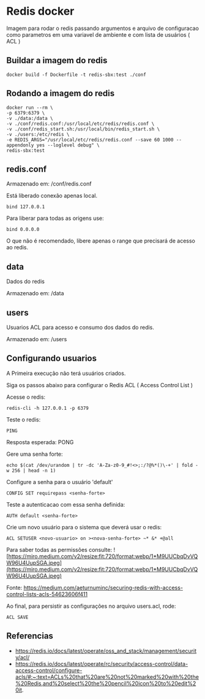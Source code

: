 # Redis docker

Imagem para rodar o redis passando argumentos e arquivo de configuracao como parametros em uma variavel de ambiente e com lista de usuários ( ACL )


## Buildar a imagem do redis

```
docker build -f Dockerfile -t redis-sbx:test ./conf
```

## Rodando a imagem do redis

```
docker run --rm \
-p 6379:6379 \
-v ./data:/data \
-v ./conf/redis.conf:/usr/local/etc/redis/redis.conf \
-v ./conf/redis_start.sh:/usr/local/bin/redis_start.sh \
-v ./users:/etc/redis \
-e REDIS_ARGS="/usr/local/etc/redis/redis.conf --save 60 1000 --appendonly yes --loglevel debug" \
redis-sbx:test
```


## redis.conf

Armazenado em: /conf/redis.conf

Está liberado conexão apenas local.

```
bind 127.0.0.1
```

Para liberar para todas as origens use:

```
bind 0.0.0.0
```
O que não é recomendado, libere apenas o range que precisará de acesso ao redis.


## data

Dados do redis

Armazenado em: /data

## users

Usuarios ACL para acesso e consumo dos dados do redis.

Armazenado em: /users



## Configurando usuarios

A Primeira execução não terá usuários criados.

Siga os passos abaixo para configurar o Redis ACL ( Access Control List )

Acesse o redis:
```
redis-cli -h 127.0.0.1 -p 6379
```

Teste o redis:
```
PING
```
Resposta esperada: PONG


Gere uma senha forte:
```
echo $(cat /dev/urandom | tr -dc 'A-Za-z0-9_#!<>;:/?@%*()\-+' | fold -w 256 | head -n 1)
```

Configure a senha para o usuário 'default'

```
CONFIG SET requirepass <senha-forte>
```

Teste a autenticacao com essa senha definida:

```
AUTH default <senha-forte>
```

Crie um novo usuário para o sistema que deverá usar o redis:

```
ACL SETUSER <novo-usuario> on ><nova-senha-forte> ~* &* +@all
```

Para saber todas as permissões consulte:
![https://miro.medium.com/v2/resize:fit:720/format:webp/1*M9UUCbqDvVQW96U4UupSGA.jpeg](https://miro.medium.com/v2/resize:fit:720/format:webp/1*M9UUCbqDvVQW96U4UupSGA.jpeg)

Fonte: https://medium.com/aeturnuminc/securing-redis-with-access-control-lists-acls-54623606f411

Ao final, para persistir as configurações no arquivo users.acl, rode:

```
ACL SAVE
```

## Referencias
- https://redis.io/docs/latest/operate/oss_and_stack/management/security/acl/
- https://redis.io/docs/latest/operate/rc/security/access-control/data-access-control/configure-acls/#:~:text=ACLs%20that%20are%20not%20marked%20with%20the%20Redis,and%20select%20the%20pencil%20icon%20to%20edit%20it.